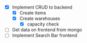 - [x] Implement CRUD to backend
  - [x] Create items
  - [x] Create warehouses
    - [x] capacity check
- [ ] Get data on frontend from mongo
- [ ] Implement Search Bar frontend